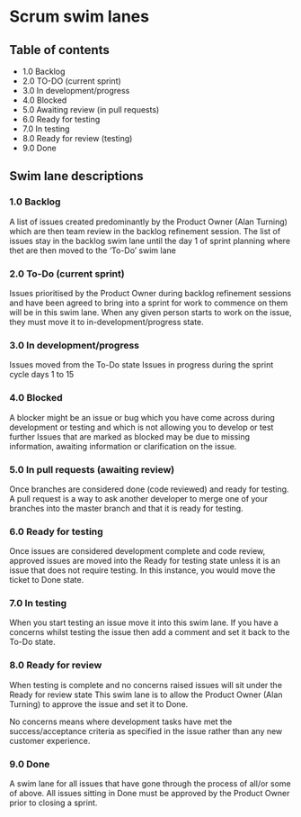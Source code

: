 # Scrum swim lanes

## Table of contents

* 1.0 Backlog
* 2.0 TO-DO (current sprint)
* 3.0 In development/progress
* 4.0 Blocked
* 5.0 Awaiting review (in pull requests)
* 6.0 Ready for testing
* 7.0 In testing
* 8.0 Ready for review (testing)
* 9.0 Done

## Swim lane descriptions

### 1.0	Backlog
A list of issues created predominantly by the Product Owner (Alan Turning) which are then team review in the backlog refinement session.
The list of issues stay in the backlog swim lane until the day 1 of sprint planning where thet are then moved to the ‘To-Do’ swim lane

### 2.0 To-Do (current sprint)
Issues prioritised by the Product Owner during backlog refinement sessions and have been agreed to bring into a sprint for work to commence on them will be in this swim lane.
When any given person starts to work on the issue, they must move it to in-development/progress state.

### 3.0	In development/progress
Issues moved from the To-Do state 
Issues in progress during the sprint cycle days 1 to 15

### 4.0	Blocked
A blocker might be an issue or bug which you have come across during development or testing and which is not allowing you to develop or test further
Issues that are marked as blocked may be due to missing information, awaiting information or clarification on the issue.

### 5.0	In pull requests (awaiting review)
Once branches are considered done (code reviewed) and ready for testing.  A pull request is a way to ask another developer to merge one of your branches into the master branch and that it is ready for testing.

### 6.0	Ready for testing
Once issues are considered development complete and code review, approved issues are moved into the Ready for testing state unless it is an issue that does not require testing.
In this instance, you would move the ticket to Done state.

### 7.0	In testing
When you start testing an issue move it into this swim lane.
If you have a concerns whilst testing the issue then add a comment and set it back to the To-Do state.

### 8.0	Ready for review 
When testing is complete and no concerns raised issues will sit under the Ready for review state 
This swim lane is to allow the Product Owner (Alan Turning) to approve the issue and set it to Done.

No concerns means where development tasks have met the success/acceptance criteria as specified in the issue rather than any new customer experience.

### 9.0	Done
A swim lane for all issues that have gone through the process of all/or some of above.
All issues sitting in Done must be approved by the Product Owner prior to closing a sprint.
